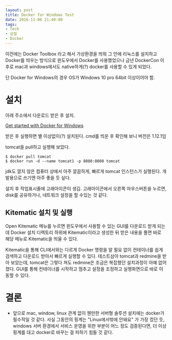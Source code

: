 ```yaml
---
layout: post
title: Docker for Windows Test
date: 2016-11-06 21:49:00
tags:
- Tech
- 삽질
- Docker
---
```


이전에는 Docker Toolbox 라고 해서 가상환경을 띄워 그 안에 리눅스를 설치하고 Docker를 띄우는 방식으로 윈도우에서 Docker를 사용했었으나 금년 DockerCon 이후로 mac과 windows에서도 native하게(?) docker를 사용할 수 있게 되었다.

단 Docker for Windows의 경우 OS가 Windows 10 pro 64bit 이상이어야 함.


# 설치

아래 주소에서 다운로드 받은 후 설치.

[Get started with Docker for Windows](https://docs.docker.com/docker-for-windows/)

받은 후 실행하면 별 이상없이(?) 설치된다. cmd를 띄운 후 확인해 보니 버전은 1.12.1임

tomcat을 pull하고 실행해 보았다.

    $ docker pull tomcat
    $ docker run -d --name tomcat1 -p 8080:8080 tomcat

jdk도 깔지 않은 컴퓨터 상에서 아주 깔끔하게, 빠르게 tomcat 인스턴스가 실행된다. 개발용으로 쓰기엔 아주 좋을 듯 싶다.

설치 후 작업표시줄에 고래아이콘이 생김. 고래아이콘에서 오른쪽 마우스버튼을 누르면, disk를 공유하거나, 네트워크 설정을 할 수있는 것 같다.

## Kitematic 설치 및 실행

Open Kitematic 메뉴를 누르면 윈도우에서 사용할 수 있는 GUI를 다운로드 받게 되는데 Docker 설치 디렉토리 하위에 Kitematic이라고 생성한 뒤 받은 내용을 풀면 바로 해당 메뉴로 Kitematic을 띄울 수 있다.

Kitematic을 통해 CLI에서와는 다르게 Docker 명령을 알 필요 없이 컨테이너를 쉽게 검색하고 다운로드 받아서 빠르게 실행할 수 있다. 테스트삼아 tomcat과 redmine을 받아 보았는데, tomcat은 그렇다 쳐도 redmine은 조금은 복잡했던 설치과정이 아예 없어졌다. GUI를 통해 컨테이너를 시작하고 멈추고 설정을 조정하고 실행화면으로 바로 이동할 수 있다.

# 결론

- 앞으로 mac, window, linux 관계 없이 웬만한 서버형 솔루션 설치에는 docker가 필수적일 것 같다. 사실 그동안의 핑계는 "Linux에서밖에 안돼요" 가 가장 컸던 듯, windows 서버 환경에서 서비스 운영을 위한 부분이 어느 정도 검증된다면, 더 이상 핑계를 대고 docker로 바꾸는 걸 피하기 힘들 것 같다.
